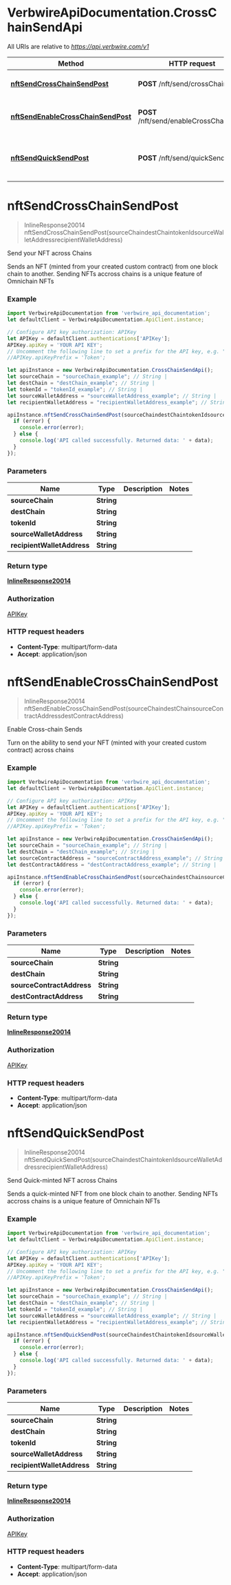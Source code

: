 # VerbwireApiDocumentation.CrossChainSendApi

All URIs are relative to *https://api.verbwire.com/v1*

Method | HTTP request | Description
------------- | ------------- | -------------
[**nftSendCrossChainSendPost**](CrossChainSendApi.md#nftSendCrossChainSendPost) | **POST** /nft/send/crossChainSend | Send your NFT across Chains
[**nftSendEnableCrossChainSendPost**](CrossChainSendApi.md#nftSendEnableCrossChainSendPost) | **POST** /nft/send/enableCrossChainSend | Enable Cross-chain Sends
[**nftSendQuickSendPost**](CrossChainSendApi.md#nftSendQuickSendPost) | **POST** /nft/send/quickSend | Send Quick-minted NFT across Chains

<a name="nftSendCrossChainSendPost"></a>
# **nftSendCrossChainSendPost**
> InlineResponse20014 nftSendCrossChainSendPost(sourceChaindestChaintokenIdsourceWalletAddressrecipientWalletAddress)

Send your NFT across Chains

Sends an NFT (minted from your created custom contract) from one block chain to another. Sending NFTs accross chains is a unique feature of Omnichain NFTs

### Example
```javascript
import VerbwireApiDocumentation from 'verbwire_api_documentation';
let defaultClient = VerbwireApiDocumentation.ApiClient.instance;

// Configure API key authorization: APIKey
let APIKey = defaultClient.authentications['APIKey'];
APIKey.apiKey = 'YOUR API KEY';
// Uncomment the following line to set a prefix for the API key, e.g. "Token" (defaults to null)
//APIKey.apiKeyPrefix = 'Token';

let apiInstance = new VerbwireApiDocumentation.CrossChainSendApi();
let sourceChain = "sourceChain_example"; // String | 
let destChain = "destChain_example"; // String | 
let tokenId = "tokenId_example"; // String | 
let sourceWalletAddress = "sourceWalletAddress_example"; // String | 
let recipientWalletAddress = "recipientWalletAddress_example"; // String | 

apiInstance.nftSendCrossChainSendPost(sourceChaindestChaintokenIdsourceWalletAddressrecipientWalletAddress, (error, data, response) => {
  if (error) {
    console.error(error);
  } else {
    console.log('API called successfully. Returned data: ' + data);
  }
});
```

### Parameters

Name | Type | Description  | Notes
------------- | ------------- | ------------- | -------------
 **sourceChain** | **String**|  | 
 **destChain** | **String**|  | 
 **tokenId** | **String**|  | 
 **sourceWalletAddress** | **String**|  | 
 **recipientWalletAddress** | **String**|  | 

### Return type

[**InlineResponse20014**](InlineResponse20014.md)

### Authorization

[APIKey](../README.md#APIKey)

### HTTP request headers

 - **Content-Type**: multipart/form-data
 - **Accept**: application/json

<a name="nftSendEnableCrossChainSendPost"></a>
# **nftSendEnableCrossChainSendPost**
> InlineResponse20014 nftSendEnableCrossChainSendPost(sourceChaindestChainsourceContractAddressdestContractAddress)

Enable Cross-chain Sends

Turn on the ability to send your NFT (minted with your created custom contract) across chains

### Example
```javascript
import VerbwireApiDocumentation from 'verbwire_api_documentation';
let defaultClient = VerbwireApiDocumentation.ApiClient.instance;

// Configure API key authorization: APIKey
let APIKey = defaultClient.authentications['APIKey'];
APIKey.apiKey = 'YOUR API KEY';
// Uncomment the following line to set a prefix for the API key, e.g. "Token" (defaults to null)
//APIKey.apiKeyPrefix = 'Token';

let apiInstance = new VerbwireApiDocumentation.CrossChainSendApi();
let sourceChain = "sourceChain_example"; // String | 
let destChain = "destChain_example"; // String | 
let sourceContractAddress = "sourceContractAddress_example"; // String | 
let destContractAddress = "destContractAddress_example"; // String | 

apiInstance.nftSendEnableCrossChainSendPost(sourceChaindestChainsourceContractAddressdestContractAddress, (error, data, response) => {
  if (error) {
    console.error(error);
  } else {
    console.log('API called successfully. Returned data: ' + data);
  }
});
```

### Parameters

Name | Type | Description  | Notes
------------- | ------------- | ------------- | -------------
 **sourceChain** | **String**|  | 
 **destChain** | **String**|  | 
 **sourceContractAddress** | **String**|  | 
 **destContractAddress** | **String**|  | 

### Return type

[**InlineResponse20014**](InlineResponse20014.md)

### Authorization

[APIKey](../README.md#APIKey)

### HTTP request headers

 - **Content-Type**: multipart/form-data
 - **Accept**: application/json

<a name="nftSendQuickSendPost"></a>
# **nftSendQuickSendPost**
> InlineResponse20014 nftSendQuickSendPost(sourceChaindestChaintokenIdsourceWalletAddressrecipientWalletAddress)

Send Quick-minted NFT across Chains

Sends a quick-minted NFT from one block chain to another. Sending NFTs accross chains is a unique feature of Omnichain NFTs

### Example
```javascript
import VerbwireApiDocumentation from 'verbwire_api_documentation';
let defaultClient = VerbwireApiDocumentation.ApiClient.instance;

// Configure API key authorization: APIKey
let APIKey = defaultClient.authentications['APIKey'];
APIKey.apiKey = 'YOUR API KEY';
// Uncomment the following line to set a prefix for the API key, e.g. "Token" (defaults to null)
//APIKey.apiKeyPrefix = 'Token';

let apiInstance = new VerbwireApiDocumentation.CrossChainSendApi();
let sourceChain = "sourceChain_example"; // String | 
let destChain = "destChain_example"; // String | 
let tokenId = "tokenId_example"; // String | 
let sourceWalletAddress = "sourceWalletAddress_example"; // String | 
let recipientWalletAddress = "recipientWalletAddress_example"; // String | 

apiInstance.nftSendQuickSendPost(sourceChaindestChaintokenIdsourceWalletAddressrecipientWalletAddress, (error, data, response) => {
  if (error) {
    console.error(error);
  } else {
    console.log('API called successfully. Returned data: ' + data);
  }
});
```

### Parameters

Name | Type | Description  | Notes
------------- | ------------- | ------------- | -------------
 **sourceChain** | **String**|  | 
 **destChain** | **String**|  | 
 **tokenId** | **String**|  | 
 **sourceWalletAddress** | **String**|  | 
 **recipientWalletAddress** | **String**|  | 

### Return type

[**InlineResponse20014**](InlineResponse20014.md)

### Authorization

[APIKey](../README.md#APIKey)

### HTTP request headers

 - **Content-Type**: multipart/form-data
 - **Accept**: application/json

